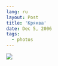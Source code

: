 ```yaml
---
lang: ru
layout: Post
title: 'Кряква'
date: Dec 5, 2006
tags:
  - photos
---
```


![](http://wow.sapegin.me/1B1v2E011A1j/MG-9398-lj.jpg)
